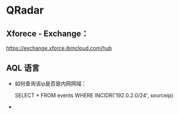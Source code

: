 # QRadar

## Xforece - Exchange：

https://exchange.xforce.ibmcloud.com/hub



## AQL 语言

-   如何查询该ip是否是内网网域：

    SELECT * FROM events WHERE INCIDR('192.0.2.0/24', sourceip)

-   
